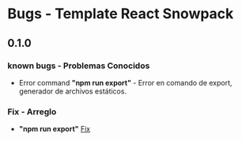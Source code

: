 # Bugs - Template React Snowpack

## 0.1.0
### known bugs - Problemas Conocidos

- Error command **"npm run export"** - Error en comando de export, generador de archivos estáticos.

### Fix - Arreglo

- **"npm run export"**  [Fix](https://github.com/vercel/next.js/issues/2581)
